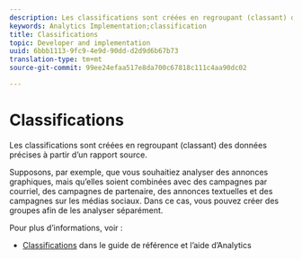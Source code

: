 ```yaml
---
description: Les classifications sont créées en regroupant (classant) des données précises à partir d’un rapport source.
keywords: Analytics Implementation;classification
title: Classifications
topic: Developer and implementation
uuid: 6bbb1113-9fc9-4e9d-90dd-d2d9d6b67b73
translation-type: tm+mt
source-git-commit: 99ee24efaa517e8da700c67818c111c4aa90dc02

---
```



# Classifications

Les classifications sont créées en regroupant (classant) des données précises à partir d’un rapport source.

Supposons, par exemple, que vous souhaitiez analyser des annonces graphiques, mais qu’elles soient combinées avec des campagnes par courriel, des campagnes de partenaire, des annonces textuelles et des campagnes sur les médias sociaux. Dans ce cas, vous pouvez créer des groupes afin de les analyser séparément.

Pour plus d’informations, voir :

* [Classifications](https://marketing.adobe.com/resources/help/en_US/reference/classifications.html) dans le guide de référence et l’aide d’Analytics

